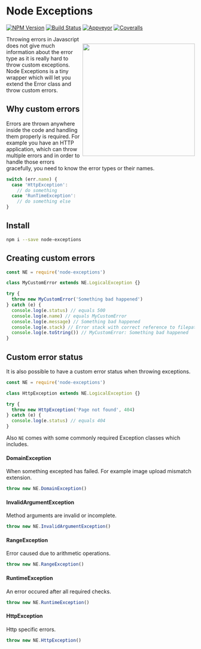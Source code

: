 # Node Exceptions

[![NPM Version][npm-image]][npm-url]
[![Build Status][travis-image]][travis-url]
[![Appveyor][appveyor-image]][appveyor-url]
[![Coveralls][coveralls-image]][coveralls-url]

<a href="http://i1117.photobucket.com/albums/k594/thetutlage/poppins-1_zpsg867sqyl.png">
<img src="http://i1117.photobucket.com/albums/k594/thetutlage/poppins-1_zpsg867sqyl.png" width="300px" align="right" vspace="20px" />
</a>

Throwing errors in Javascript does not give much information about the error type as it is really hard to throw custom exceptions. Node Exceptions is a tiny wrapper which will let you extend the Error class and throw custom errors.

## Why custom errors
Errors are thrown anywhere inside the code and handling them properly is required. For example you have an HTTP application, which can throw multiple errors and in order to handle those errors gracefully, you need to know the error types or their names.

```javascript
switch (err.name) {
  case 'HttpException':
    // do something
  case 'RunTimeException':
    // do something else
}
```


## Install

```bash
npm i --save node-exceptions
```

## Creating custom errors

```javascript
const NE = require('node-exceptions')

class MyCustomError extends NE.LogicalException {}

try {
  throw new MyCustomError('Something bad happened')
} catch (e) {
  console.log(e.status) // equals 500
  console.log(e.name) // equals MyCustomError
  console.log(e.message) // Something bad happened
  console.log(e.stack) // Error stack with correct reference to filepath and linenum
  console.log(e.toString()) // MyCustomError: Something bad happened
}
```

## Custom error status
It is also possible to have a custom error status when throwing exceptions.

```javascript
const NE = require('node-exceptions')

class HttpException extends NE.LogicalException {}

try {
  throw new HttpException('Page not found', 404)
} catch (e) {
  console.log(e.status) // equals 404
}
```

Also `NE` comes with some commonly required Exception classes which includes.

#### DomainException 
When something excepted has failed. For example image upload mismatch extension.

```javascript
throw new NE.DomainException()
```

#### InvalidArgumentException
Method arguments are invalid or incomplete.

```javascript
throw new NE.InvalidArgumentException()
```

#### RangeException
Error caused due to arithmetic operations.

```javascript
throw new NE.RangeException()
```

#### RuntimeException
An error occured after all required checks.

```javascript
throw new NE.RuntimeException()
```

#### HttpException
Http specific errors.

```javascript
throw new NE.HttpException()
```

[appveyor-image]: https://img.shields.io/appveyor/ci/thetutlage/node-exceptions/master.svg?style=flat-square

[appveyor-url]: https://ci.appveyor.com/project/thetutlage/node-exceptions

[npm-image]: https://img.shields.io/npm/v/node-exceptions.svg?style=flat-square
[npm-url]: https://npmjs.org/package/node-exceptions

[travis-image]: https://img.shields.io/travis/poppinss/node-exceptions/master.svg?style=flat-square
[travis-url]: https://travis-ci.org/poppinss/node-exceptions

[coveralls-image]: https://img.shields.io/coveralls/poppinss/node-exceptions/develop.svg?style=flat-square

[coveralls-url]: https://coveralls.io/github/poppinss/node-exceptions%
